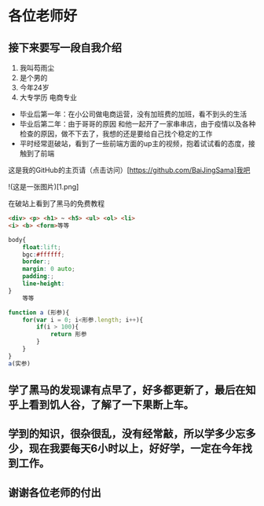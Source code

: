 # 各位老师好

## 接下来要写一段自我介绍

1.  我叫芶雨尘
2.  是个男的
3.  今年24岁
4.  大专学历 电商专业

- 毕业后第一年：在小公司做电商运营，没有加班费的加班，看不到头的生活
- 毕业后第二年：由于哥哥的原因 和他一起开了一家串串店，由于疫情以及各种检查的原因，做不下去了，我想的还是要给自己找个稳定的工作
- 平时经常逛破站，看到了一些前端方面的up主的视频，抱着试试看的态度，接触到了前端

这是我的GitHub的主页请（点击访问）[https://github.com/BaiJingSama]我吧

!(这是一张图片)[1.png]

在破站上看到了黑马的免费教程
```html
<div> <p> <h1> ~ <h5> <ul> <ol> <li>
<i> <b> <form>等等
```

```css
body{
    float:lift;
    bgc:#ffffff;
    border:;
    margin: 0 auto;
    padding:;
    line-height:
}
    等等
```



```javascript
function a (形参){
    for(var i = 0; i<形参.length; i++){
        if(i > 100){
            return 形参
        }
    }
}   
a(实参)
```
## 学了黑马的发现课有点早了，好多都更新了，最后在知乎上看到饥人谷，了解了一下果断上车。
## 学到的知识，很杂很乱，没有经常敲，所以学多少忘多少，现在我要每天6小时以上，好好学，一定在今年找到工作。
## 谢谢各位老师的付出
